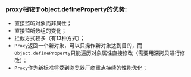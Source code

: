 ### proxy相较于object.defineProperty的优势:
- 直接监听对象而非属性；
- 直接监听数组的变化；
- 拦截方式较多（有13种方式）；
- `Proxy`返回一个新对象，可以只操作新对象达到目的，而`Object.defineProperty`只能遍历对象属性直接修改（需要用深拷贝进行修改）；
- `Proxy`作为新标准将受到浏览器厂商重点持续的性能优化；